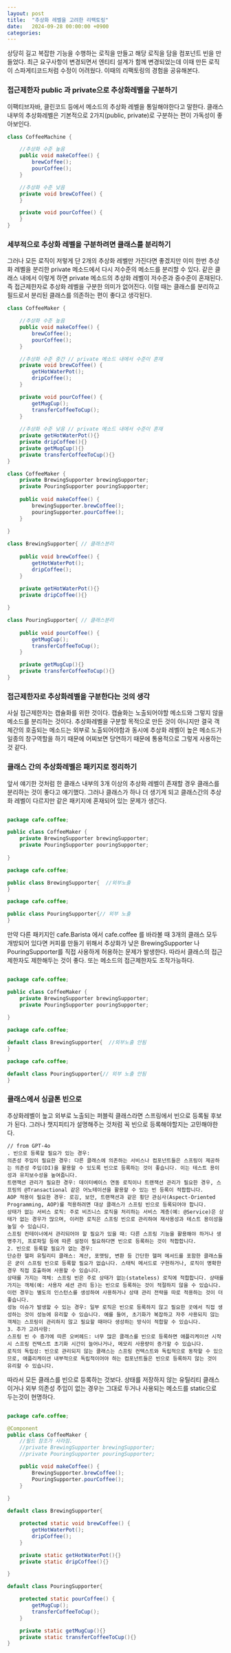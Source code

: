 ```yaml
---
layout: post
title:  "추상화 레벨을 고려한 리팩토링"
date:   2024-09-28 00:00:00 +0900
categories: 
---
```

상당히 길고 복잡한 기능을 수행하는 로직을 만들고 해당 로직을 담을 컴포넌트 빈을 만들었다. 최근 요구사항이 변경되면서 엔티티 설계가 함께 변경되었는데 이때 만든 로직이 스파게티코드처럼 수정이 어려웠다. 이때의 리팩토링의 경험을 공유해본다. 


### 접근제한자 public 과 private으로 추상화레벨을 구분하기  
이팩티브자바, 클린코드 등에서 메소드의 추상화 레벨을 통일해야한다고 말한다. 클래스 내부의 추상화레벨은 기본적으로 2가지(public, private)로 구분하는 편이 가독성이 좋아보인다.  

```java  
class CoffeeMachine {

    //추상화 수준 높음
    public void makeCoffee() {
        brewCoffee();
        pourCoffee();
    }

    //추상화 수준 낮음
    private void brewCoffee() {
    }

    private void pourCoffee() {
    }
}
```

### 세부적으로 추상화 레벨을 구분하려면 클래스를 분리하기  
그러나 모든 로직이 저렇게 단 2개의 추상화 레벨만 가진다면 좋겠지만 이미 한번 추상화 레벨을 분리한 private 메소드에서 다시 저수준의 메소드를 분리할 수 있다. 같은 클래스 내에서 이렇게 하면 private 메소드의 추상화 레벨이 저수준과 중수준이 혼재된다. 즉 접근제한자로 추상화 레벨을 구분한 의미가 없어진다. 이럴 때는 클래스를 분리하고 필드로서 분리된 클래스를 의존하는 편이 좋다고 생각된다.


```java  
class CoffeeMaker {

    //추상화 수준 높음
    public void makeCoffee() {
        brewCoffee();
        pourCoffee();
    }

    //추상화 수준 중간 // private 메소드 내에서 수준이 혼재
    private void brewCoffee() {
        getHotWaterPot();
        dripCoffee();
    }

    private void pourCoffee() {
        getMugCup();
        transferCoffeeToCup();
    }
    
    //추상화 수준 낮음 // private 메소드 내에서 수준이 혼재
    private getHotWaterPot(){}
    private dripCoffee(){}
    private getMugCup(){}
    private transferCoffeeToCup(){}
}
```

```java  
class CoffeeMaker {
    private BrewingSupporter brewingSupporter;
    private PouringSupporter pouringSupporter;
    
    public void makeCoffee() {
        brewingSupporter.brewCoffee();
        pouringSupporter.pourCoffee();
    }
    
}

class BrewingSupporter{ // 클래스분리
    
    public void brewCoffee() {
        getHotWaterPot();
        dripCoffee();
    }
    
    private getHotWaterPot(){}
    private dripCoffee(){}

}

class PouringSupporter{ // 클래스분리
    
    public void pourCoffee() {
        getMugCup();
        transferCoffeeToCup();
    }

    private getMugCup(){}
    private transferCoffeeToCup(){}
}


```

### 접근제한자로 추상화레벨을 구분한다는 것의 생각  
사실 접근제한자는 캡슐화를 위한 것이다. 캡슐화는 노출되어야할 메소드와 그렇지 않을 메소드를 분리하는 것이다. 추상화레벨을 구분할 목적으로 만든 것이 아니지만 결국 객체간의 호출되는 메소드는 외부로 노출되어야함과 동시에 추상화 레벨이 높은 메소드가 일종의 창구역할을 하기 때문에 어찌보면 당연하기 때문에 통용적으로 그렇게 사용하는 것 같다.

### 클래스 간의 추상화레벨은 패키지로 정리하기  
앞서 얘기한 것처럼 한 클래스 내부의 3개 이상의 추상화 레벨이 존재할 경우 클래스를 분리하는 것이 좋다고 얘기했다. 그러나 클래스가 하나 더 생기게 되고 클래스간의 추상화 레벨이 다르지만 같은 패키지에 혼재되어 있는 문제가 생긴다.  

```java

package cafe.coffee;

public class CoffeeMaker {
    private BrewingSupporter brewingSupporter;
    private PouringSupporter pouringSupporter;
    
}

package cafe.coffee;

public class BrewingSupporter{  //외부노출
}

package cafe.coffee;

public class PouringSupporter{// 외부 노출
}

```

만약 다른 패키지인 cafe.Barista 에서 cafe.coffee 를 바라볼 때 3개의 클래스 모두 개방되어 있다면 커피를 만들기 위해서 추상화가 낮은 BrewingSupporter 나 PouringSupporter를 직접 사용하게 허용하는 문제가 발생한다. 따라서 클래스의 접근제한자도 제한해두는 것이 좋다. 또는 메소드의 접근제한자도 조작가능하다.


```java

package cafe.coffee;

public class CoffeeMaker {
    private BrewingSupporter brewingSupporter;
    private PouringSupporter pouringSupporter;
    
}

package cafe.coffee;

default class BrewingSupporter{  //외부노출 안됨
}

package cafe.coffee;

default class PouringSupporter{// 외부 노출 안됨
}

```

### 클래스에서 싱글톤 빈으로  
추상화레벨이 높고 외부로 노출되는 퍼블릭 클래스라면 스프링에서 빈으로 등록될 후보가 된다. 그러나 챗지피티가 설명해주는 것처럼 꼭 빈으로 등록해야할지는 고민해야한다. 

```text
// from GPT-4o
. 빈으로 등록할 필요가 있는 경우:
의존성 주입이 필요한 경우: 다른 클래스에 의존하는 서비스나 컴포넌트들은 스프링이 제공하는 의존성 주입(DI)을 활용할 수 있도록 빈으로 등록하는 것이 좋습니다. 이는 테스트 용이성과 유지보수성을 높여줍니다.
트랜잭션 관리가 필요한 경우: 데이터베이스 연동 로직이나 트랜잭션 관리가 필요한 경우, 스프링의 @Transactional 같은 어노테이션을 활용할 수 있는 빈 등록이 적합합니다.
AOP 적용이 필요한 경우: 로깅, 보안, 트랜잭션과 같은 횡단 관심사(Aspect-Oriented Programming, AOP)를 적용하려면 대상 클래스가 스프링 빈으로 등록되어야 합니다.
상태가 없는 서비스 로직: 주로 비즈니스 로직을 처리하는 서비스 계층(예: @Service)은 상태가 없는 경우가 많으며, 이러한 로직은 스프링 빈으로 관리하여 재사용성과 테스트 용이성을 높일 수 있습니다.
스프링 컨테이너에서 관리되어야 할 필요가 있을 때: 다른 스프링 기능을 활용해야 하거나 생명주기, 프로파일 등에 따른 설정이 필요하다면 빈으로 등록하는 것이 적합합니다.
2. 빈으로 등록할 필요가 없는 경우:
단순한 헬퍼 유틸리티 클래스: 계산, 포맷팅, 변환 등 간단한 헬퍼 메서드를 포함한 클래스들은 굳이 스프링 빈으로 등록할 필요가 없습니다. 스태틱 메서드로 구현하거나, 로직이 명확한 경우 직접 호출하여 사용할 수 있습니다.
상태를 가지는 객체: 스프링 빈은 주로 상태가 없는(stateless) 로직에 적합합니다. 상태를 가지는 객체(예: 사용자 세션 관리 등)는 빈으로 등록하는 것이 적절하지 않을 수 있습니다. 이런 경우는 별도의 인스턴스를 생성하여 사용하거나 상태 관리 전략을 따로 적용하는 것이 더 좋습니다.
성능 이슈가 발생할 수 있는 경우: 일부 로직은 빈으로 등록하지 않고 필요한 곳에서 직접 생성하는 것이 성능에 유리할 수 있습니다. 예를 들어, 초기화가 복잡하고 자주 사용되지 않는 객체는 스프링이 관리하지 않고 필요할 때마다 생성하는 방식이 적합할 수 있습니다.
3. 추가 고려사항:
스프링 빈 수 증가에 따른 오버헤드: 너무 많은 클래스를 빈으로 등록하면 애플리케이션 시작 시 스프링 컨텍스트 초기화 시간이 늘어나거나, 메모리 사용량이 증가할 수 있습니다.
로직의 독립성: 빈으로 관리되지 않는 클래스는 스프링 컨텍스트와 독립적으로 동작할 수 있으므로, 애플리케이션 내부적으로 독립적이어야 하는 컴포넌트들은 빈으로 등록하지 않는 것이 유리할 수 있습니다.
```

따라서 모든 클래스를 빈으로 등록하는 것보다. 상태를 저장하지 않는 유틸리티 클래스이거나 외부 의존성 주입이 없는 경우는 그대로 두거나 사용되는 메소드를 static으로 두는것이 현명하다. 

```java

package cafe.coffee;

@Component
public class CoffeeMaker {
    //필드 참조가 사라짐. 
    //private BrewingSupporter brewingSupporter;
    //private PouringSupporter pouringSupporter;

    public void makeCoffee() {
        BrewingSupporter.brewCoffee();
        PouringSupporter.pourCoffee();
    }
    
}

default class BrewingSupporter{ 

    protected static void brewCoffee() {
        getHotWaterPot();
        dripCoffee();
    }

    private static getHotWaterPot(){}
    private static dripCoffee(){}

}

default class PouringSupporter{ 

    protected static pourCoffee() {
        getMugCup();
        transferCoffeeToCup();
    }

    private static getMugCup(){}
    private static transferCoffeeToCup(){}
}


```